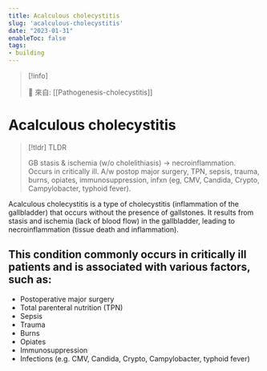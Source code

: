 ```yaml
---
title: Acalculous cholecystitis
slug: 'acalculous-cholecystitis'
date: "2023-01-31"
enableToc: false
tags:
- building
---
```


> [!info]
>
> 🌱 來自: [[Pathogenesis-cholecystitis]]

# Acalculous cholecystitis

> [!tldr] TLDR
>
> GB stasis & ischemia (w/o cholelithiasis) → necroinflammation. Occurs in critically ill. A/w postop major surgery, TPN, sepsis, trauma, burns, opiates, immunosuppression, infxn (eg, CMV, Candida, Crypto, Campylobacter, typhoid fever).

Acalculous cholecystitis is a type of cholecystitis (inflammation of the gallbladder) that occurs without the presence of gallstones.
It results from stasis and ischemia (lack of blood flow) in the gallbladder, leading to necroinflammation (tissue death and inflammation).

## This condition commonly occurs in critically ill patients and is associated with various factors, such as:

* Postoperative major surgery
* Total parenteral nutrition (TPN)
* Sepsis
* Trauma
* Burns
* Opiates
* Immunosuppression
* Infections (e.g. CMV, Candida, Crypto, Campylobacter, typhoid fever)
